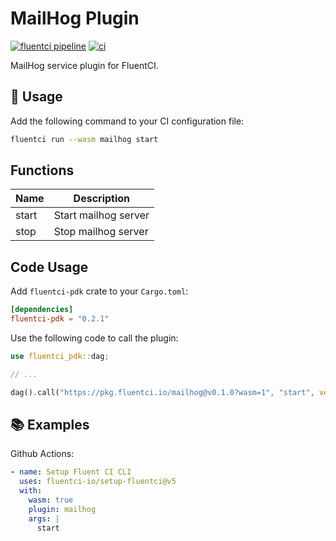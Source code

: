 # MailHog Plugin

[![fluentci pipeline](https://shield.fluentci.io/x/mailhog)](https://pkg.fluentci.io/mailhog)
[![ci](https://github.com/fluentci-io/services/actions/workflows/mailhog.yml/badge.svg)](https://github.com/fluentci-io/services/actions/workflows/mailhog.yml)

MailHog service plugin for FluentCI.

## 🚀 Usage

Add the following command to your CI configuration file:

```bash
fluentci run --wasm mailhog start
```

## Functions

| Name   | Description                                 |
| ------ | --------------------------------------------|
| start  | Start mailhog server                    |
| stop   | Stop mailhog server                     |

## Code Usage

Add `fluentci-pdk` crate to your `Cargo.toml`:

```toml
[dependencies]
fluentci-pdk = "0.2.1"
```

Use the following code to call the plugin:

```rust
use fluentci_pdk::dag;

// ...

dag().call("https://pkg.fluentci.io/mailhog@v0.1.0?wasm=1", "start", vec![])?;
```

## 📚 Examples

Github Actions:

```yaml
- name: Setup Fluent CI CLI
  uses: fluentci-io/setup-fluentci@v5
  with:
    wasm: true
    plugin: mailhog
    args: |
      start
```

